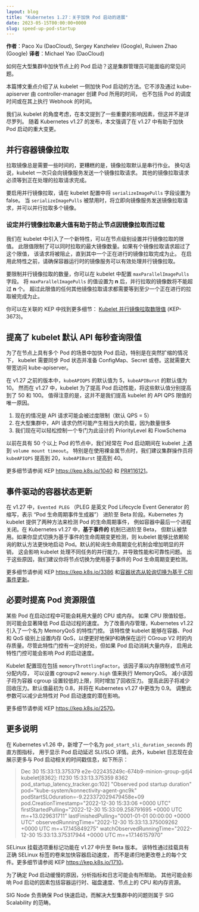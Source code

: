 ```yaml
---
layout: blog
title: "Kubernetes 1.27：关于加快 Pod 启动的进展"
date: 2023-05-15T00:00:00+0000
slug: speed-up-pod-startup
---
```

<!--
layout: blog
title: "Kubernetes 1.27: updates on speeding up Pod startup"
date: 2023-05-15T00:00:00+0000
slug: speed-up-pod-startup
-->

<!--
**Authors**: Paco Xu (DaoCloud), Sergey Kanzhelev (Google), Ruiwen Zhao (Google)
-->
**作者**：Paco Xu (DaoCloud), Sergey Kanzhelev (Google), Ruiwen Zhao (Google)
**译者**：Michael Yao (DaoCloud)

<!--
How can Pod start-up be accelerated on nodes in large clusters? This is a common issue that
cluster administrators may face.

This blog post focuses on methods to speed up pod start-up from the kubelet side. It does not
involve the creation time of pods by controller-manager through kube-apiserver, nor does it
include scheduling time for pods or webhooks executed on it.
-->
如何在大型集群中加快节点上的 Pod 启动？这是集群管理员可能面临的常见问题。

本篇博文重点介绍了从 kubelet 一侧加快 Pod 启动的方法。它不涉及通过
kube-apiserver 由 controller-manager 创建 Pod 所用的时间，
也不包括 Pod 的调度时间或在其上执行 Webhook 的时间。

<!--
We have mentioned some important factors here to consider from the kubelet's perspective, but
this is not an exhaustive list. As Kubernetes v1.27 is released, this blog highlights
significant changes in v1.27 that aid in speeding up pod start-up.
-->
我们从 kubelet 的角度考虑，在本文提到了一些重要的影响因素，但这并不是详尽罗列。
随着 Kubernetes v1.27 的发布，本文强调了在 v1.27 中有助于加快 Pod 启动的重大变更。

<!--
## Parallel container image pulls

Pulling images always takes some time and what's worse is that image pulls are done serially by
default. In other words, kubelet will send only one image pull request to the image service at
a time. Other image pull requests have to wait until the one being processed is complete.
-->
## 并行容器镜像拉取

拉取镜像总是需要一些时间的，更糟糕的是，镜像拉取默认是串行作业。
换句话说，kubelet 一次只会向镜像服务发送一个镜像拉取请求。
其他的镜像拉取请求必须等到正在处理的拉取请求完成。

<!--
To enable parallel image pulls, set the `serializeImagePulls` field to false in the kubelet
configuration. When `serializeImagePulls` is disabled, requests for image pulls are immediately
sent to the image service and multiple images can be pulled concurrently.
-->
要启用并行镜像拉取，请在 kubelet 配置中将 `serializeImagePulls` 字段设置为 false。
当 `serializeImagePulls` 被禁用时，将立即向镜像服务发送镜像拉取请求，并可以并行拉取多个镜像。

<!--
### Maximum parallel image pulls will help secure your node from overloading on image pulling

We introduced a new feature in kubelet that sets a limit on the number of parallel image
pulls at the node level. This limit restricts the maximum number of images that can be pulled
simultaneously. If there is an image pull request beyond this limit, it will be blocked until
one of the ongoing image pulls finishes. Before enabling this feature, please ensure that your
container runtime's image service can handle parallel image pulls effectively.
-->
### 设定并行镜像拉取最大值有助于防止节点因镜像拉取而过载

我们在 kubelet 中引入了一个新特性，可以在节点级别设置并行镜像拉取的限值。
此限值限制了可以同时拉取的最大镜像数量。如果有个镜像拉取请求超过了这个限值，
该请求将被阻止，直到其中一个正在进行的镜像拉取完成为止。
在启用此特性之前，请确保容器运行时的镜像服务可以有效处理并行镜像拉取。

<!--
To limit the number of simultaneous image pulls, you can configure the `maxParallelImagePulls`
field in kubelet. By setting `maxParallelImagePulls` to a value of _n_, only _n_ images will
be pulled concurrently. Any additional image pulls beyond this limit will wait until at least
one ongoing pull is complete.

You can find more details in the associated KEP: [Kubelet limit of Parallel Image Pulls](https://kep.k8s.io/3673)
 (KEP-3673).
 -->
要限制并行镜像拉取的数量，你可以在 kubelet 中配置 `maxParallelImagePulls` 字段。
将 `maxParallelImagePulls` 的值设置为 **n** 后，并行拉取的镜像数将不能超过 **n** 个。
超过此限值的任何其他镜像拉取请求都需要等到至少一个正在进行的拉取被完成为止。

你可以在关联的 KEP 中找到更多细节：
[Kubelet 并行镜像拉取数限值](https://kep.k8s.io/3673) (KEP-3673)。

<!--
## Raised default API query-per-second limits for kubelet

To improve pod startup in scenarios with multiple pods on a node, particularly sudden scaling
situations, it is necessary for Kubelet to synchronize the pod status and prepare configmaps,
secrets, or volumes. This requires a large bandwidth to access kube-apiserver.
-->
## 提高了 kubelet 默认 API 每秒查询限值

为了在节点上具有多个 Pod 的场景中加快 Pod 启动，特别是在突然扩缩的情况下，
kubelet 需要同步 Pod 状态并准备 ConfigMap、Secret 或卷。这就需要大带宽访问 kube-apiserver。

<!--
In versions prior to v1.27, the default `kubeAPIQPS` was 5 and `kubeAPIBurst` was 10. However,
the kubelet in v1.27 has increased these defaults to 50 and 100 respectively for better performance during
pod startup. It's worth noting that this isn't the only reason why we've bumped up the API QPS
limits for Kubelet.
-->
在 v1.27 之前的版本中，`kubeAPIQPS` 的默认值为 5，`kubeAPIBurst` 的默认值为 10。
然而在 v1.27 中，kubelet 为了提高 Pod 启动性能，将这些默认值分别提高到了 50 和 100。
值得注意的是，这并不是我们提高 kubelet 的 API QPS 限值的唯一原因。

<!--
1. It has a potential to be hugely throttled now (default QPS = 5)
2. In large clusters they can generate significant load anyway as there are a lot of them
3. They have a dedicated PriorityLevel and FlowSchema that we can easily control
-->
1. 现在的情况是 API 请求可能会被过度限制（默认 QPS = 5）
2. 在大型集群中，API 请求仍然可能产生相当大的负载，因为数量很多
3. 我们现在可以轻松控制一个专门为此设计的 PriorityLevel 和 FlowSchema

<!--
Previously, we often encountered `volume mount timeout` on kubelet in node with more than 50 pods
during pod start up. We suggest that cluster operators bump `kubeAPIQPS` to 20 and `kubeAPIBurst` to 40,
 especially if using bare metal nodes.

More detials can be found in the KEP <https://kep.k8s.io/1040> and the pull request [#116121](https://github.com/kubernetes/kubernetes/pull/116121).
-->
以前在具有 50 个以上 Pod 的节点中，我们经常在 Pod 启动期间在 kubelet 上遇到 `volume mount timeout`。
特别是在使用裸金属节点时，我们建议集群操作员将 `kubeAPIQPS` 提高到 20，`kubeAPIBurst` 提高到 40。

更多细节请参阅 KEP <https://kep.k8s.io/1040> 和
[PR#116121](https://github.com/kubernetes/kubernetes/pull/116121)。

<!--
## Event triggered updates to container status

`Evented PLEG` (PLEG is short for "Pod Lifecycle Event Generator") is set to be in beta for v1.27,
Kubernetes offers two ways for the kubelet to detect Pod lifecycle events, such as the last
process in a container shutting down.
In Kubernetes v1.27, the _event based_ mechanism has graduated to beta but remains
disabled by default. If you do explicitly switch to event-based lifecycle change detection,
the kubelet is able to start Pods more quickly than with the default approach that relies on polling.
The default mechanism, polling for lifecycle changes, adds a noticeable overhead; this affects
the kubelet's ability to handle different tasks in parallel, and leads to poor performance and
reliability issues. For these reasons, we recommend that you switch your nodes to use
event-based pod lifecycle change detection.
-->
## 事件驱动的容器状态更新

在 v1.27 中，`Evented PLEG`
（PLEG 是英文 Pod Lifecycle Event Generator 的缩写，表示 “Pod 生命周期事件生成器”）
进阶至 Beta 阶段。Kubernetes 为 kubelet 提供了两种方法来检测 Pod 的生命周期事件，
例如容器中最后一个进程关闭。在 Kubernetes v1.27 中，**基于事件的** 机制已进阶至 Beta，
但默认被禁用。如果你显式切换为基于事件的生命周期变更检测，则 kubelet
能够比依赖轮询的默认方法更快地启动 Pod。默认的轮询生命周期变化机制会增加明显的开销，
这会影响 kubelet 处理不同任务的并行能力，并导致性能和可靠性问题。
出于这些原因，我们建议你将节点切换为使用基于事件的 Pod 生命周期变更检测。

<!--
Further details can be found in the KEP <https://kep.k8s.io/3386> and
[Switching From Polling to CRI Event-based Updates to Container Status](/docs/tasks/administer-cluster/switch-to-evented-pleg/).
-->
更多细节请参阅 KEP <https://kep.k8s.io/3386>
和[容器状态从轮询切换为基于 CRI 事件更新](/zh-cn/docs/tasks/administer-cluster/switch-to-evented-pleg/)。

<!--
## Raise your pod resource limit if needed

During start-up, some pods may consume a considerable amount of CPU or memory. If the CPU limit is
low, this can significantly slow down the pod start-up process. To improve the memory management,
Kubernetes v1.22 introduced a feature gate called MemoryQoS to kubelet. This feature enables
kubelet to set memory QoS at container, pod, and QoS levels for better protection and guaranteed
quality of memory when running with cgroups v2. Although it has benefits, it is possible that
enabling this feature gate may affect the start-up speed of the pod if the pod startup consumes
a large amount of memory.
-->
## 必要时提高 Pod 资源限值

某些 Pod 在启动过程中可能会耗用大量的 CPU 或内存。
如果 CPU 限值较低，则可能会显著降低 Pod 启动过程的速度。
为了改善内存管理，Kubernetes v1.22 引入了一个名为 MemoryQoS 的特性门控。
该特性使 kubelet 能够在容器、Pod 和 QoS 级别上设置内存 QoS，以便更好地保护和确保在运行
CGroup V2 时的内存质量。尽管此特性门控有一定的好处，但如果 Pod 启动消耗大量内存，
启用此特性门控可能会影响 Pod 的启动速度。

<!--
Kubelet configuration now includes `memoryThrottlingFactor`. This factor is multiplied by
the memory limit or node allocatable memory to set the cgroupv2 `memory.high` value for enforcing
MemoryQoS. Decreasing this factor sets a lower high limit for container cgroups, increasing reclaim
pressure. Increasing this factor will put less reclaim pressure. The default value is 0.8 initially
and will change to 0.9 in Kubernetes v1.27. This parameter adjustment can reduce the potential
impact of this feature on pod startup speed.

Further details can be found in the KEP <https://kep.k8s.io/2570>.
-->
Kubelet 配置现在包括 `memoryThrottlingFactor`。该因子乘以内存限制或节点可分配内存，
可以设置 cgroupv2  `memory.high` 值来执行 MemoryQoS。
减小该因子将为容器 cgroup 设置较低的上限，同时增加了回收压力。
提高此因子将减少回收压力。默认值最初为 0.8，并将在 Kubernetes v1.27 中更改为 0.9。
调整此参数可以减少此特性对 Pod 启动速度的潜在影响。

更多细节请参阅 KEP <https://kep.k8s.io/2570>。

<!--
## What's more?

In Kubernetes v1.26, a new histogram metric `pod_start_sli_duration_seconds` was added for Pod
startup latency SLI/SLO details. Additionally, the kubelet log will now display more information
about pod start-related timestamps, as shown below:
-->
## 更多说明

在 Kubernetes v1.26 中，新增了一个名为 `pod_start_sli_duration_seconds` 的直方图指标，
用于显示 Pod 启动延迟 SLI/SLO 详情。此外，kubelet 日志现在会展示更多与 Pod 启动相关的时间戳信息，如下所示：

> Dec 30 15:33:13.375379 e2e-022435249c-674b9-minion-group-gdj4 kubelet[8362]: I1230 15:33:13.375359    8362 pod_startup_latency_tracker.go:102] "Observed pod startup duration" pod="kube-system/konnectivity-agent-gnc9k" podStartSLOduration=-9.223372029479458e+09 pod.CreationTimestamp="2022-12-30 15:33:06 +0000 UTC" firstStartedPulling="2022-12-30 15:33:09.258791695 +0000 UTC m=+13.029631711" lastFinishedPulling="0001-01-01 00:00:00 +0000 UTC" observedRunningTime="2022-12-30 15:33:13.375009262 +0000 UTC m=+17.145849275" watchObservedRunningTime="2022-12-30 15:33:13.375317944 +0000 UTC m=+17.146157970"

<!--
The SELinux Relabeling with Mount Options feature moved to Beta in v1.27. This feature speeds up
container startup by mounting volumes with the correct SELinux label instead of changing each file
on the volumes recursively. Further details can be found in the KEP <https://kep.k8s.io/1710>.

To identify the cause of slow pod startup, analyzing metrics and logs can be helpful. Other
factors that may impact pod startup include container runtime, disk speed, CPU and memory
resources on the node.
-->
SELinux 挂载选项重标记功能在 v1.27 中升至 Beta 版本。
该特性通过挂载具有正确 SELinux 标签的卷来加快容器启动速度，
而不是递归地更改卷上的每个文件。更多细节请参阅 KEP <https://kep.k8s.io/1710>。

为了确定 Pod 启动缓慢的原因，分析指标和日志可能会有所帮助。
其他可能会影响 Pod 启动的因素包括容器运行时、磁盘速度、节点上的 CPU 和内存资源。

<!--
SIG Node is responsible for ensuring fast Pod startup times, while addressing issues in large
clusters falls under the purview of SIG Scalability as well.
-->
SIG Node 负责确保 Pod 快速启动，而解决大型集群中的问题则属于 SIG Scalability 的范畴。
